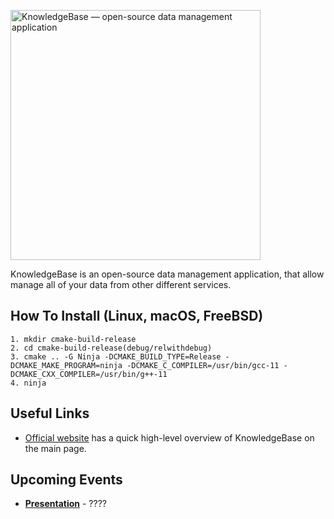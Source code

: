 [<img alt="KnowledgeBase — open-source data management application" width="400px" src="https://www.dqglobal.com/wp-content/uploads/2017/07/Data-Management.jpg" />](https://google.com/)

KnowledgeBase is an open-source data management application, that allow manage all of your data from other different services. 

## How To Install (Linux, macOS, FreeBSD)
```
1. mkdir cmake-build-release 
2. cd cmake-build-release(debug/relwithdebug)
3. cmake .. -G Ninja -DCMAKE_BUILD_TYPE=Release -DCMAKE_MAKE_PROGRAM=ninja -DCMAKE_C_COMPILER=/usr/bin/gcc-11 -DCMAKE_CXX_COMPILER=/usr/bin/g++-11
4. ninja
```

## Useful Links

* [Official website](https://google.com/) has a quick high-level overview of KnowledgeBase on the main page.

## Upcoming Events

* [**Presentation**](https://google.com/) - ????
